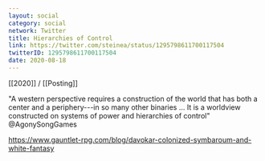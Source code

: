 ```yaml
---
layout: social
category: social
network: Twitter
title: Hierarchies of Control
link: https://twitter.com/steinea/status/1295798611700117504
twitterID: 1295798611700117504
date: 2020-08-18
---
```


[[2020]] / [[Posting]]

"A western perspective requires a construction of the world that has both a center and a periphery---in so many other binaries ... It is a worldview constructed on systems of power and hierarchies of control" @AgonySongGames

<https://www.gauntlet-rpg.com/blog/davokar-colonized-symbaroum-and-white-fantasy>
